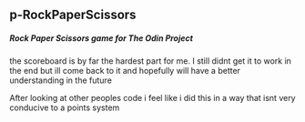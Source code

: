 ## p-RockPaperScissors
##### Rock Paper Scissors game for The Odin Project

the scoreboard is by far the hardest part for me. I still didnt get it to work in the end but ill come back to it and hopefully will have a better understanding in the future

After looking at other peoples code i feel like i did this in a way that isnt very conducive to a points system

